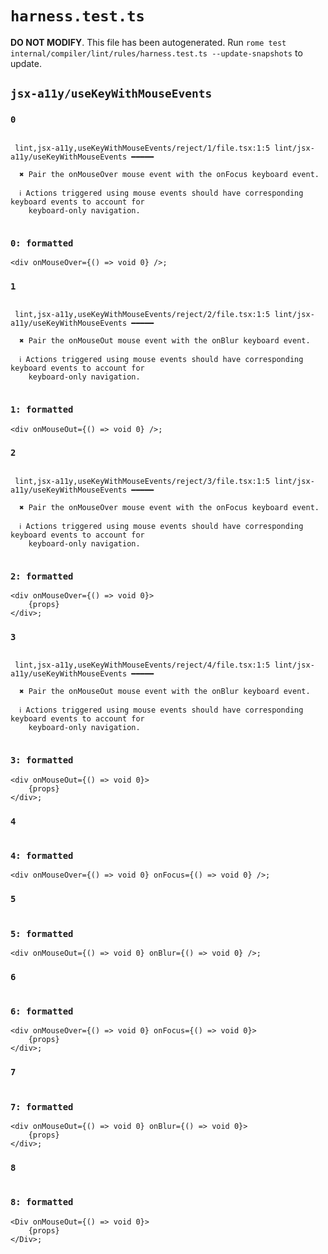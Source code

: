 # `harness.test.ts`

**DO NOT MODIFY**. This file has been autogenerated. Run `rome test internal/compiler/lint/rules/harness.test.ts --update-snapshots` to update.

## `jsx-a11y/useKeyWithMouseEvents`

### `0`

```

 lint,jsx-a11y,useKeyWithMouseEvents/reject/1/file.tsx:1:5 lint/jsx-a11y/useKeyWithMouseEvents ━━━━━

  ✖ Pair the onMouseOver mouse event with the onFocus keyboard event.

  ℹ Actions triggered using mouse events should have corresponding keyboard events to account for
    keyboard-only navigation.


```

### `0: formatted`

```tsx
<div onMouseOver={() => void 0} />;

```

### `1`

```

 lint,jsx-a11y,useKeyWithMouseEvents/reject/2/file.tsx:1:5 lint/jsx-a11y/useKeyWithMouseEvents ━━━━━

  ✖ Pair the onMouseOut mouse event with the onBlur keyboard event.

  ℹ Actions triggered using mouse events should have corresponding keyboard events to account for
    keyboard-only navigation.


```

### `1: formatted`

```tsx
<div onMouseOut={() => void 0} />;

```

### `2`

```

 lint,jsx-a11y,useKeyWithMouseEvents/reject/3/file.tsx:1:5 lint/jsx-a11y/useKeyWithMouseEvents ━━━━━

  ✖ Pair the onMouseOver mouse event with the onFocus keyboard event.

  ℹ Actions triggered using mouse events should have corresponding keyboard events to account for
    keyboard-only navigation.


```

### `2: formatted`

```tsx
<div onMouseOver={() => void 0}>
	{props}
</div>;

```

### `3`

```

 lint,jsx-a11y,useKeyWithMouseEvents/reject/4/file.tsx:1:5 lint/jsx-a11y/useKeyWithMouseEvents ━━━━━

  ✖ Pair the onMouseOut mouse event with the onBlur keyboard event.

  ℹ Actions triggered using mouse events should have corresponding keyboard events to account for
    keyboard-only navigation.


```

### `3: formatted`

```tsx
<div onMouseOut={() => void 0}>
	{props}
</div>;

```

### `4`

```

```

### `4: formatted`

```tsx
<div onMouseOver={() => void 0} onFocus={() => void 0} />;

```

### `5`

```

```

### `5: formatted`

```tsx
<div onMouseOut={() => void 0} onBlur={() => void 0} />;

```

### `6`

```

```

### `6: formatted`

```tsx
<div onMouseOver={() => void 0} onFocus={() => void 0}>
	{props}
</div>;

```

### `7`

```

```

### `7: formatted`

```tsx
<div onMouseOut={() => void 0} onBlur={() => void 0}>
	{props}
</div>;

```

### `8`

```

```

### `8: formatted`

```tsx
<Div onMouseOut={() => void 0}>
	{props}
</Div>;

```
